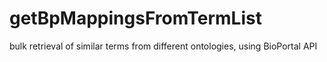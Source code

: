 # getBpMappingsFromTermList
bulk retrieval of similar terms from different ontologies, using BioPortal API
